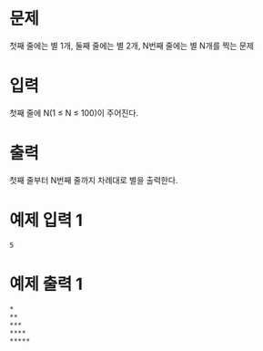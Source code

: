 # 문제

첫째 줄에는 별 1개, 둘째 줄에는 별 2개, N번째 줄에는 별 N개를 찍는 문제

# 입력

첫째 줄에 N(1 ≤ N ≤ 100)이 주어진다.

# 출력

첫째 줄부터 N번째 줄까지 차례대로 별을 출력한다.

# 예제 입력 1

```
5
```

# 예제 출력 1

```
*
**
***
****
*****
```
